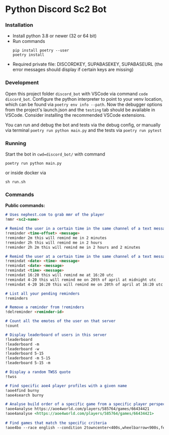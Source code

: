 # Python Discord Sc2 Bot

### Installation
- Install python 3.8 or newer (32 or 64 bit)
- Run commands 
    ```
    pip install poetry --user
    poetry install
    ```
- Required private file: DISCORDKEY, SUPABASEKEY, SUPABASEURL (the error messages should display if certain keys are missing)

### Development
Open this project folder `discord_bot` with VSCode via command `code discord_bot`. Configure the python interpreter to point to your venv location, which can be found via `poetry env info --path`. Now the debugger options from the project's launch.json and the `testing` tab should be available in VSCode. Consider installing the recommended VSCode extensions.

You can run and debug the bot and tests via the debug config, or manually via terminal `poetry run python main.py` and the tests via `poetry run pytest`

### Running

Start the bot in `cwd=discord_bot/` with command

`poetry run python main.py`

or inside docker via

`sh run.sh`

### Commands
**Public commands:**
```markdown
# Uses nephest.com to grab mmr of the player
!mmr <sc2-name>

# Remind the user in a certain time in the same channel of a text message
!reminder <time-offset> <message>
!reminder 2m this will remind me in 2 minutes
!reminder 2h this will remind me in 2 hours
!reminder 2h 2m this will remind me in 2 hours and 2 minutes

# Remind the user at a certain time in the same channel of a text message
!remindat <date> <time> <message>
!remindat <date> <message>
!remindat <time> <message>
!remindat 16:20 this will remind me at 16:20 utc
!remindat 4-20 this will remind me on 20th of april at midnight utc
!remindat 4-20 16:20 this will remind me on 20th of april at 16:20 utc

# List all your pending reminders
!reminders

# Remove a reminder from !reminders
!delreminder <reminder-id>

# Count all the emotes of the user on that server
!count

# Display leaderboard of users in this server
!leaderboard
!leaderboard -m
!leaderboard -w
!leaderboard 5-15
!leaderboard -m 5-15
!leaderboard 5-15 -m

# Display a random TWSS quote
!twss

# Find specific aoe4 player profiles with a given name
!aoe4find burny
!aoe4search burny

# Analyse build order of a specific game from a specific player perspective
!aoe4analyse https://aoe4world.com/players/585764/games/66434421
!aoe4analyse <https://aoe4world.com/players/585764/games/66434421>
        
# Find games that match the specific criteria
!aoe4bo --race english --condition 2towncenter<400s,wheelbarrow<900s,feudal<360s,castle<660s
```
